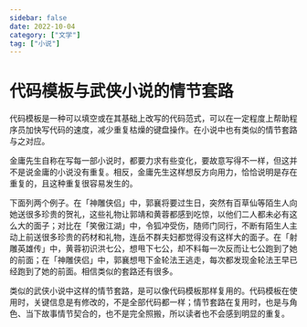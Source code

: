 ```yaml
---
sidebar: false
date: 2022-10-04
category: ["文学"] 
tag: ["小说"]
---
```


# 代码模板与武侠小说的情节套路

代码模板是一种可以填空或在其基础上改写的代码范式，可以在一定程度上帮助程序员加快写代码的速度，减少重复枯燥的键盘操作。在小说中也有类似的情节套路与之对应。

<!-- more -->

金庸先生自称在写每一部小说时，都要力求有些变化，要故意写得不一样，但这并不是说金庸的小说没有重复。相反，金庸先生这样想反方向用力，恰恰说明是存在重复的，且这种重复很容易发生的。

下面列两个例子。在「神雕侠侣」中，郭襄将要过生日，突然有百草仙等陌生人向她送很多珍贵的贺礼，这些礼物让郭靖和黄蓉都感到吃惊，以他们二人都未必有这么大的面子；对比在「笑傲江湖」中，令狐冲受伤，随师门同行，不断有陌生人主动上前送很多珍贵的药材和礼物，连岳不群夫妇都觉得没有这样大的面子。在「射雕英雄传」中，黄蓉初识洪七公，想甩下七公，却不料每一次反而让七公跑到了她的前面；在「神雕侠侣」中，郭襄想甩下金轮法王逃走，每次都发现金轮法王早已经跑到了她的前面。相信类似的套路还有很多。

类似的武侠小说中这样的情节套路，是可以像代码模板那样复用的。代码模板在使用时，关键信息是有修改的，不是全部代码都一样；情节套路在复用时，也是与角色、当下故事情节契合的，也不是完全照搬，所以读者也不会感到明显的重复。

